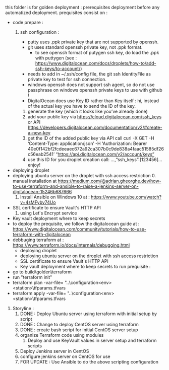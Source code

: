 this folder is for golden deployment : prerequisites deployment before any automatized deployment.
prequisites consist on : 
- code prepare :
    1. ssh configuration :
        - putty uses .ppk private key that are not supported by openssh.
        - git uses standard openssh private key, not .ppk format. 
            - to see openssh format of putygen ssh key, do load the .ppk with puttygen (see : https://www.digitalocean.com/docs/droplets/how-to/add-ssh-keys/to-account/)
        - needs to add in ~/.ssh/config file, the git ssh IdentityFile as private key to test for ssh connection.
        - windows openssh does not support ssh agent, so do not use passphrase on windows openssh private keys to use with github !
        - DigitalOcean does use Key ID rather than Key itself :
        hi, instead of the actual key you have to send the ID of the key.

        1. generate the key (which it looks like you’ve already done)
        2. add your public key via https://cloud.digitalocean.com/ssh_keys or API https://developers.digitalocean.com/documentation/v2/#create-a-new-key
        3. get the ID of the added public key via API call curl -X GET -H ‘Content-Type: application/json’ -H 'Authorization: Bearer 40e0f142bf2fcdeeaec672a92ca307b0c9de838a4faac51585df26c56eab2541’ “https://api.digitalocean.com/v2/account/keys”
        4. use this ID for you droplet creation call: …,“ssh_keys”:[123456]… enjoy!
- deploying droplet
- deploying ubuntu server on the droplet with ssh access restriction
    0. manual installation at https://medium.com/@adrian.gheorghe.dev/how-to-use-terraform-and-ansible-to-raise-a-jenkins-server-on-digitalocean-15246b687666 
    1. Install Ansible on Windows 10 at : https://www.youtube.com/watch?v=4sMFybv74Uo
- SSL certificate to ensure Vault's HTTP API
    1. using Let's Encrypt service
- Key vault deployment where to keep secrets
- to deploy the prequisite, we follow the digitalocean guide at : https://www.digitalocean.com/community/tutorials/how-to-use-terraform-with-digitalocean
- debbuging terraform at : https://www.terraform.io/docs/internals/debugging.html
    - deploying droplet
    - deploying ubuntu server on the droplet with ssh access restriction
    - SSL certificate to ensure Vault's HTTP API
    - Key vault deployment where to keep secrets
to run prequisite :
- go to build\golden\terraform
- run "terraform init"
- terraform plan -var-file= "..\configuration\<env>\<station>\tfparams.tfvars
- terraform apply -var-file= "..\configuration\<env>\<station>\tfparams.tfvars

1. Storyline :
    1. DONE : Deploy Ubuntu server using terraform with initial setup by script 
    2. DONE : Change to deploy CentOS server using terraform
    3. DONE : create bash script for initial CentOS server setup
    4. organize Terraform code using modules
        1. Deploy and use KeyVault values in server setup and terraform scripts
    5. Deploy Jenkins server in CentOS
    6. configure jenkins server on CentOS for use
    7. FOR UPDATE : Use Ansible to do the above scripting configuration